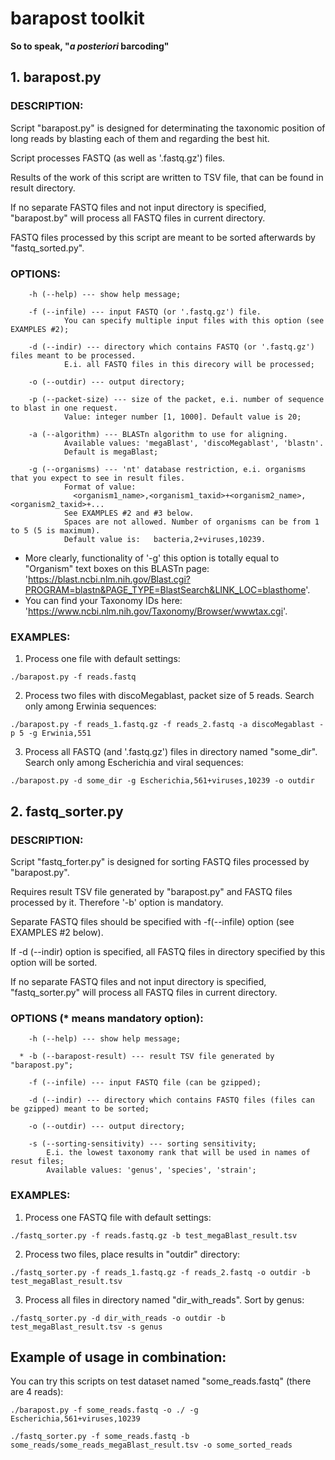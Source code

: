 # barapost toolkit
**So to speak, "*a posteriori* barcoding"**

## 1. barapost.py

### DESCRIPTION:
 Script "barapost.py" is designed for determinating the taxonomic position
    of long reads by blasting each of them and regarding the best hit.

 Script processes FASTQ (as well as '.fastq.gz') files.

 Results of the work of this script are written to TSV file,
    that can be found in result directory.

 If no separate FASTQ files and not input directory is specified,
    "barapost.by" will process all FASTQ files in current directory.

 FASTQ files processed by this script are meant to be sorted afterwards by "fastq_sorted.py".


### OPTIONS:
```
    -h (--help) --- show help message;

    -f (--infile) --- input FASTQ (or '.fastq.gz') file.
            You can specify multiple input files with this option (see EXAMPLES #2);

    -d (--indir) --- directory which contains FASTQ (or '.fastq.gz') files meant to be processed.
            E.i. all FASTQ files in this direcory will be processed;

    -o (--outdir) --- output directory;

    -p (--packet-size) --- size of the packet, e.i. number of sequence to blast in one request.
            Value: integer number [1, 1000]. Default value is 20;

    -a (--algorithm) --- BLASTn algorithm to use for aligning.
            Available values: 'megaBlast', 'discoMegablast', 'blastn'.
            Default is megaBlast;

    -g (--organisms) --- 'nt' database restriction, e.i. organisms that you expect to see in result files.
            Format of value: 
              <organism1_name>,<organism1_taxid>+<organism2_name>,<organism2_taxid>+...
            See EXAMPLES #2 and #3 below.
            Spaces are not allowed. Number of organisms can be from 1 to 5 (5 is maximum).
            Default value is:   bacteria,2+viruses,10239.
```

- More clearly, functionality of '-g' this option is totally equal to "Organism" text boxes on this BLASTn page:
    'https://blast.ncbi.nlm.nih.gov/Blast.cgi?PROGRAM=blastn&PAGE_TYPE=BlastSearch&LINK_LOC=blasthome'.
- You can find your Taxonomy IDs here: 'https://www.ncbi.nlm.nih.gov/Taxonomy/Browser/wwwtax.cgi'.

### EXAMPLES:
  1) Process one file with default settings:

`./barapost.py -f reads.fastq`

  2) Process two files with discoMegablast, packet size of 5 reads.
       Search only among Erwinia sequences:

`./barapost.py -f reads_1.fastq.gz -f reads_2.fastq -a discoMegablast -p 5 -g Erwinia,551`

  3) Process all FASTQ (and '.fastq.gz') files in directory named "some_dir".
     Search only among Escherichia and viral sequences:

`./barapost.py -d some_dir -g Escherichia,561+viruses,10239 -o outdir`


## 2. fastq_sorter.py

### DESCRIPTION:
 Script "fastq_forter.py" is designed for sorting FASTQ files processed by "barapost.py".

 Requires result TSV file generated by "barapost.py" and FASTQ files processed by it.
 Therefore '-b' option is mandatory.

 Separate FASTQ files should be specified with -f(--infile) option (see EXAMPLES #2 below).
 
 If -d (--indir) option is specified, all FASTQ files in directory specified by this option will be sorted.
 
 If no separate FASTQ files and not input directory is specified,
       "fastq_sorter.py" will process all FASTQ files in current directory.


### OPTIONS (* means mandatory option):
```
    -h (--help) --- show help message;

  * -b (--barapost-result) --- result TSV file generated by "barapost.py";

    -f (--infile) --- input FASTQ file (can be gzipped);

    -d (--indir) --- directory which contains FASTQ files (files can be gzipped) meant to be sorted;

    -o (--outdir) --- output directory;

    -s (--sorting-sensitivity) --- sorting sensitivity;
        E.i. the lowest taxonomy rank that will be used in names of resut files;
        Available values: 'genus', 'species', 'strain';
```

### EXAMPLES:

  1) Process one FASTQ file with default settings:

`./fastq_sorter.py -f reads.fastq.gz -b test_megaBlast_result.tsv`

  2) Process two files, place results in "outdir" directory:

`./fastq_sorter.py -f reads_1.fastq.gz -f reads_2.fastq -o outdir -b test_megaBlast_result.tsv`

  3) Process all files in directory named "dir_with_reads". Sort by genus:

`./fastq_sorter.py -d dir_with_reads -o outdir -b test_megaBlast_result.tsv -s genus`

## Example of usage in combination:

You can try this scripts on test dataset named "some_reads.fastq" (there are 4 reads):

  `./barapost.py -f some_reads.fastq -o ./ -g Escherichia,561+viruses,10239`

  `./fastq_sorter.py -f some_reads.fastq -b some_reads/some_reads_megaBlast_result.tsv -o some_sorted_reads`
